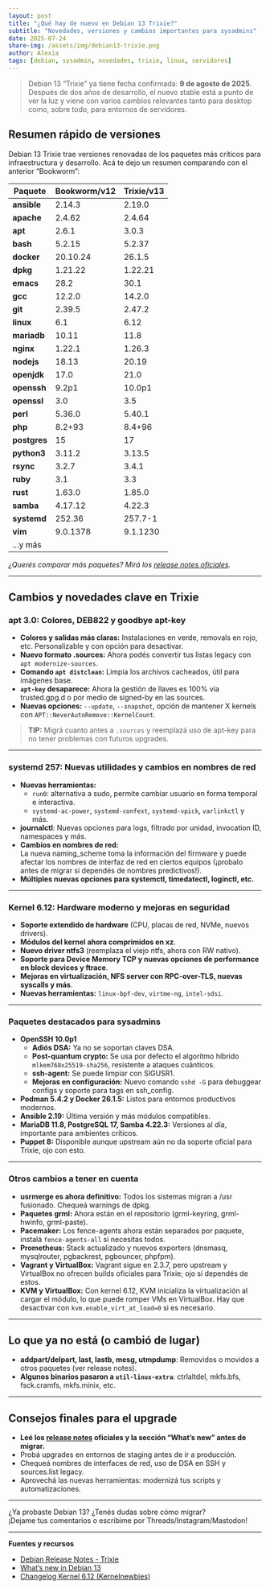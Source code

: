 ```yaml
---
layout: post
title: "¿Qué hay de nuevo en Debian 13 Trixie?"
subtitle: "Novedades, versiones y cambios importantes para sysadmins"
date: 2025-07-24
share-img: /assets/img/debian13-trixie.png
author: Alexia
tags: [debian, sysadmin, novedades, trixie, linux, servidores]
---
```


> Debian 13 “Trixie” ya tiene fecha confirmada: **9 de agosto de 2025**.  
Después de dos años de desarrollo, el nuevo stable está a punto de ver la luz y viene con varios cambios relevantes tanto para desktop como, sobre todo, para entornos de servidores.

## Resumen rápido de versiones

Debian 13 Trixie trae versiones renovadas de los paquetes más críticos para infraestructura y desarrollo. Acá te dejo un resumen comparando con el anterior “Bookworm”:

| Paquete      | Bookworm/v12 | Trixie/v13  |
|--------------|--------------|-------------|
| **ansible**  | 2.14.3       | 2.19.0      |
| **apache**   | 2.4.62       | 2.4.64      |
| **apt**      | 2.6.1        | 3.0.3       |
| **bash**     | 5.2.15       | 5.2.37      |
| **docker**   | 20.10.24     | 26.1.5      |
| **dpkg**     | 1.21.22      | 1.22.21     |
| **emacs**    | 28.2         | 30.1        |
| **gcc**      | 12.2.0       | 14.2.0      |
| **git**      | 2.39.5       | 2.47.2      |
| **linux**    | 6.1          | 6.12        |
| **mariadb**  | 10.11        | 11.8        |
| **nginx**    | 1.22.1       | 1.26.3      |
| **nodejs**   | 18.13        | 20.19       |
| **openjdk**  | 17.0         | 21.0        |
| **openssh**  | 9.2p1        | 10.0p1      |
| **openssl**  | 3.0          | 3.5         |
| **perl**     | 5.36.0       | 5.40.1      |
| **php**      | 8.2+93       | 8.4+96      |
| **postgres** | 15           | 17          |
| **python3**  | 3.11.2       | 3.13.5      |
| **rsync**    | 3.2.7        | 3.4.1       |
| **ruby**     | 3.1          | 3.3         |
| **rust**     | 1.63.0       | 1.85.0      |
| **samba**    | 4.17.12      | 4.22.3      |
| **systemd**  | 252.36       | 257.7-1     |
| **vim**      | 9.0.1378     | 9.1.1230    |
| ...y más     |              |             |

*¿Querés comparar más paquetes? Mirá los [release notes oficiales](https://www.debian.org/releases/trixie/releasenotes).*

---

## Cambios y novedades clave en Trixie

### apt 3.0: Colores, DEB822 y goodbye apt-key

- **Colores y salidas más claras:** Instalaciones en verde, removals en rojo, etc. Personalizable y con opción para desactivar.
- **Nuevo formato .sources:** Ahora podés convertir tus listas legacy con `apt modernize-sources`.
- **Comando `apt distclean`:** Limpia los archivos cacheados, útil para imágenes base.
- **`apt-key` desaparece:** Ahora la gestión de llaves es 100% vía trusted.gpg.d o por medio de signed-by en las sources.
- **Nuevas opciones:** `--update`, `--snapshot`, opción de mantener X kernels con `APT::NeverAutoRemove::KernelCount`.

> **TIP:** Migrá cuanto antes a `.sources` y reemplazá uso de apt-key para no tener problemas con futuros upgrades.

---

### systemd 257: Nuevas utilidades y cambios en nombres de red

- **Nuevas herramientas:**  
  - `run0`: alternativa a sudo, permite cambiar usuario en forma temporal e interactiva.
  - `systemd-ac-power`, `systemd-confext`, `systemd-vpick`, `varlinkctl` y más.
- **journalctl**: Nuevas opciones para logs, filtrado por unidad, invocation ID, namespaces y más.
- **Cambios en nombres de red:**  
  La nueva naming_scheme toma la información del firmware y puede afectar los nombres de interfaz de red en ciertos equipos (¡probalo antes de migrar si dependés de nombres predictivos!).
- **Múltiples nuevas opciones para systemctl, timedatectl, loginctl, etc.**

---

### Kernel 6.12: Hardware moderno y mejoras en seguridad

- **Soporte extendido de hardware** (CPU, placas de red, NVMe, nuevos drivers).
- **Módulos del kernel ahora comprimidos en xz**.
- **Nuevo driver ntfs3** (reemplaza el viejo ntfs, ahora con RW nativo).
- **Soporte para Device Memory TCP y nuevas opciones de performance en block devices y ftrace**.
- **Mejoras en virtualización, NFS server con RPC-over-TLS, nuevas syscalls y más**.
- **Nuevas herramientas:** `linux-bpf-dev`, `virtme-ng`, `intel-sdsi`.

---

### Paquetes destacados para sysadmins

- **OpenSSH 10.0p1**  
  - **Adiós DSA:** Ya no se soportan claves DSA.
  - **Post-quantum crypto:** Se usa por defecto el algoritmo híbrido `mlkem768x25519-sha256`, resistente a ataques cuánticos.
  - **ssh-agent:** Se puede limpiar con SIGUSR1.
  - **Mejoras en configuración:** Nuevo comando `sshd -G` para debuggear configs y soporte para tags en ssh_config.
- **Podman 5.4.2 y Docker 26.1.5:** Listos para entornos productivos modernos.
- **Ansible 2.19:** Última versión y más módulos compatibles.
- **MariaDB 11.8, PostgreSQL 17, Samba 4.22.3:** Versiones al día, importante para ambientes críticos.
- **Puppet 8:** Disponible aunque upstream aún no da soporte oficial para Trixie, ojo con esto.

---

### Otros cambios a tener en cuenta

- **usrmerge es ahora definitivo:** Todos los sistemas migran a /usr fusionado. Chequeá warnings de dpkg.
- **Paquetes grml:** Ahora están en el repositorio (grml-keyring, grml-hwinfo, grml-paste).
- **Pacemaker:** Los fence-agents ahora están separados por paquete, instalá `fence-agents-all` si necesitas todos.
- **Prometheus:** Stack actualizado y nuevos exporters (dnsmasq, mysqlrouter, pgbackrest, pgbouncer, phpfpm).
- **Vagrant y VirtualBox:** Vagrant sigue en 2.3.7, pero upstream y VirtualBox no ofrecen builds oficiales para Trixie; ojo si dependés de estos.
- **KVM y VirtualBox:** Con kernel 6.12, KVM inicializa la virtualización al cargar el módulo, lo que puede romper VMs en VirtualBox. Hay que desactivar con `kvm.enable_virt_at_load=0` si es necesario.

---

## Lo que ya no está (o cambió de lugar)

- **addpart/delpart, last, lastb, mesg, utmpdump**: Removidos o movidos a otros paquetes (ver release notes).
- **Algunos binarios pasaron a `util-linux-extra`**: ctrlaltdel, mkfs.bfs, fsck.cramfs, mkfs.minix, etc.

---

## Consejos finales para el upgrade

- **Leé los [release notes](https://www.debian.org/releases/trixie/releasenotes) oficiales y la sección “What’s new” antes de migrar.**
- Probá upgrades en entornos de staging antes de ir a producción.
- Chequeá nombres de interfaces de red, uso de DSA en SSH y sources.list legacy.
- Aprovechá las nuevas herramientas: modernizá tus scripts y automatizaciones.

---

¿Ya probaste Debian 13? ¿Tenés dudas sobre cómo migrar?  
¡Dejame tus comentarios o escribime por Threads/Instagram/Mastodon!

---

**Fuentes y recursos**  
- [Debian Release Notes - Trixie](https://www.debian.org/releases/trixie/releasenotes)  
- [What’s new in Debian 13](https://www.debian.org/releases/trixie/amd64/release-notes/ch-whats-new.en.html)  
- [Changelog Kernel 6.12 (Kernelnewbies)](https://kernelnewbies.org/Linux_6.12)  
